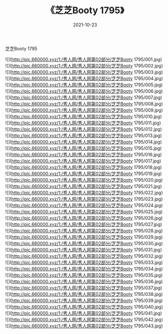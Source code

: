 ﻿---
layout: post
title:  《芝芝Booty 1795》
date:   2021-10-23
img: http://pic.660000.xyz/1:/秀人网/秀人网第02部分/芝芝Booty 1795/000.jpg
categories: [美女, 清纯, 唯美]
---

芝芝Booty 1795

  ![](http://pic.660000.xyz/1:/秀人网/秀人网第02部分/芝芝Booty 1795/001.jpg) <br> ![](http://pic.660000.xyz/1:/秀人网/秀人网第02部分/芝芝Booty 1795/002.jpg) <br> ![](http://pic.660000.xyz/1:/秀人网/秀人网第02部分/芝芝Booty 1795/003.jpg) <br> ![](http://pic.660000.xyz/1:/秀人网/秀人网第02部分/芝芝Booty 1795/004.jpg) <br> ![](http://pic.660000.xyz/1:/秀人网/秀人网第02部分/芝芝Booty 1795/005.jpg) <br> ![](http://pic.660000.xyz/1:/秀人网/秀人网第02部分/芝芝Booty 1795/006.jpg) <br> ![](http://pic.660000.xyz/1:/秀人网/秀人网第02部分/芝芝Booty 1795/007.jpg) <br> ![](http://pic.660000.xyz/1:/秀人网/秀人网第02部分/芝芝Booty 1795/008.jpg) <br> ![](http://pic.660000.xyz/1:/秀人网/秀人网第02部分/芝芝Booty 1795/009.jpg) <br> ![](http://pic.660000.xyz/1:/秀人网/秀人网第02部分/芝芝Booty 1795/010.jpg) <br> ![](http://pic.660000.xyz/1:/秀人网/秀人网第02部分/芝芝Booty 1795/011.jpg) <br> ![](http://pic.660000.xyz/1:/秀人网/秀人网第02部分/芝芝Booty 1795/012.jpg) <br> ![](http://pic.660000.xyz/1:/秀人网/秀人网第02部分/芝芝Booty 1795/013.jpg) <br> ![](http://pic.660000.xyz/1:/秀人网/秀人网第02部分/芝芝Booty 1795/014.jpg) <br> ![](http://pic.660000.xyz/1:/秀人网/秀人网第02部分/芝芝Booty 1795/015.jpg) <br> ![](http://pic.660000.xyz/1:/秀人网/秀人网第02部分/芝芝Booty 1795/016.jpg) <br> ![](http://pic.660000.xyz/1:/秀人网/秀人网第02部分/芝芝Booty 1795/017.jpg) <br> ![](http://pic.660000.xyz/1:/秀人网/秀人网第02部分/芝芝Booty 1795/018.jpg) <br> ![](http://pic.660000.xyz/1:/秀人网/秀人网第02部分/芝芝Booty 1795/019.jpg) <br> ![](http://pic.660000.xyz/1:/秀人网/秀人网第02部分/芝芝Booty 1795/020.jpg) <br> ![](http://pic.660000.xyz/1:/秀人网/秀人网第02部分/芝芝Booty 1795/021.jpg) <br> ![](http://pic.660000.xyz/1:/秀人网/秀人网第02部分/芝芝Booty 1795/022.jpg) <br> ![](http://pic.660000.xyz/1:/秀人网/秀人网第02部分/芝芝Booty 1795/023.jpg) <br> ![](http://pic.660000.xyz/1:/秀人网/秀人网第02部分/芝芝Booty 1795/024.jpg) <br> ![](http://pic.660000.xyz/1:/秀人网/秀人网第02部分/芝芝Booty 1795/025.jpg) <br> ![](http://pic.660000.xyz/1:/秀人网/秀人网第02部分/芝芝Booty 1795/026.jpg) <br> ![](http://pic.660000.xyz/1:/秀人网/秀人网第02部分/芝芝Booty 1795/027.jpg) <br> ![](http://pic.660000.xyz/1:/秀人网/秀人网第02部分/芝芝Booty 1795/028.jpg) <br> ![](http://pic.660000.xyz/1:/秀人网/秀人网第02部分/芝芝Booty 1795/029.jpg) <br> ![](http://pic.660000.xyz/1:/秀人网/秀人网第02部分/芝芝Booty 1795/030.jpg) <br> ![](http://pic.660000.xyz/1:/秀人网/秀人网第02部分/芝芝Booty 1795/031.jpg) <br> ![](http://pic.660000.xyz/1:/秀人网/秀人网第02部分/芝芝Booty 1795/032.jpg) <br> ![](http://pic.660000.xyz/1:/秀人网/秀人网第02部分/芝芝Booty 1795/033.jpg) <br> ![](http://pic.660000.xyz/1:/秀人网/秀人网第02部分/芝芝Booty 1795/034.jpg) <br> ![](http://pic.660000.xyz/1:/秀人网/秀人网第02部分/芝芝Booty 1795/035.jpg) <br> ![](http://pic.660000.xyz/1:/秀人网/秀人网第02部分/芝芝Booty 1795/036.jpg) <br> ![](http://pic.660000.xyz/1:/秀人网/秀人网第02部分/芝芝Booty 1795/037.jpg) <br> ![](http://pic.660000.xyz/1:/秀人网/秀人网第02部分/芝芝Booty 1795/038.jpg) <br> ![](http://pic.660000.xyz/1:/秀人网/秀人网第02部分/芝芝Booty 1795/039.jpg) <br> ![](http://pic.660000.xyz/1:/秀人网/秀人网第02部分/芝芝Booty 1795/040.jpg) <br> ![](http://pic.660000.xyz/1:/秀人网/秀人网第02部分/芝芝Booty 1795/041.jpg) <br> ![](http://pic.660000.xyz/1:/秀人网/秀人网第02部分/芝芝Booty 1795/042.jpg) <br> ![](http://pic.660000.xyz/1:/秀人网/秀人网第02部分/芝芝Booty 1795/043.jpg) <br>